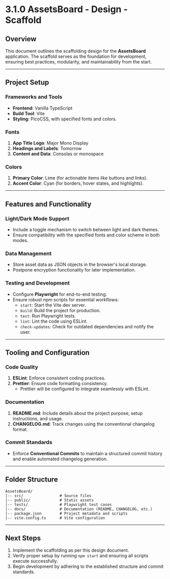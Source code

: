 # 3.1.0 AssetsBoard - Design - Scaffold

## Overview
This document outlines the scaffolding design for the **AssetsBoard** application. The scaffold serves as the foundation for development, ensuring best practices, modularity, and maintainability from the start.

---

## Project Setup

### Frameworks and Tools
- **Frontend**: Vanilla TypeScript
- **Build Tool**: Vite
- **Styling**: PicoCSS, with specified fonts and colors.

### Fonts
1. **App Title Logo**: Major Mono Display
2. **Headings and Labels**: Tomorrow
3. **Content and Data**: Consolas or monospace

### Colors
1. **Primary Color**: Lime (for actionable items like buttons and links).
2. **Accent Color**: Cyan (for borders, hover states, and highlights).

---

## Features and Functionality

### Light/Dark Mode Support
- Include a toggle mechanism to switch between light and dark themes.
- Ensure compatibility with the specified fonts and color scheme in both modes.

### Data Management
- Store asset data as JSON objects in the browser's local storage.
- Postpone encryption functionality for later implementation.

### Testing and Development
- Configure **Playwright** for end-to-end testing.
- Ensure robust npm scripts for essential workflows:
  - `start`: Start the Vite dev server.
  - `build`: Build the project for production.
  - `test`: Run Playwright tests.
  - `lint`: Lint the code using ESLint.
  - `check-updates`: Check for outdated dependencies and notify the user.

---

## Tooling and Configuration

### Code Quality
1. **ESLint**: Enforce consistent coding practices.
2. **Prettier**: Ensure code formatting consistency.
   - Prettier will be configured to integrate seamlessly with ESLint.

### Documentation
1. **README.md**: Include details about the project purpose, setup instructions, and usage.
2. **CHANGELOG.md**: Track changes using the conventional changelog format.

### Commit Standards
- Enforce **Conventional Commits** to maintain a structured commit history and enable automated changelog generation.

---

## Folder Structure
```plaintext
AssetsBoard/
|-- src/                # Source files
|-- public/             # Static assets
|-- tests/              # Playwright test cases
|-- docs/               # Documentation (README, CHANGELOG, etc.)
|-- package.json        # Project metadata and scripts
|-- vite.config.ts      # Vite configuration
```

---

## Next Steps
1. Implement the scaffolding as per this design document.
2. Verify proper setup by running `npm start` and ensuring all scripts execute successfully.
3. Begin development by adhering to the established structure and commit standards.

